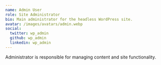 ```yaml
---
name: Admin User
role: Site Administrator
bio: Main administrator for the headless WordPress site.
avatar: /images/avatars/admin.webp
social:
  twitter: wp_admin
  github: wp_admin
  linkedin: wp_admin
---
```


Administrator is responsible for managing content and site functionality.